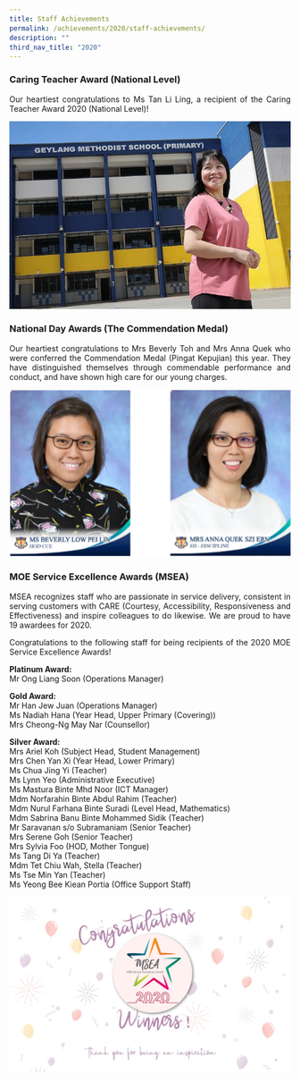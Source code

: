 ```yaml
---
title: Staff Achievements
permalink: /achievements/2020/staff-achievements/
description: ""
third_nav_title: "2020"
---
```

### Caring Teacher Award (National Level)

<p style="text-align: justify;">Our heartiest congratulations to Ms Tan Li Ling, a recipient of the Caring Teacher Award 2020 (National Level)!

![](/images/Caring%20Teacher%20Award%20-%20Tan%20Li%20Ling.jpg)

### National Day Awards (The Commendation Medal)

</p><p style="text-align: justify;">Our heartiest congratulations to Mrs Beverly Toh and Mrs Anna Quek who were conferred the Commendation Medal (Pingat Kepujian) this year. They have distinguished themselves through commendable performance and conduct, and have shown high care for our young charges. 

![](/images/National%20Day%20Awards.png)
<br>
### MOE Service Excellence Awards (MSEA)<br>

</p><p style="text-align: justify;">MSEA recognizes staff who are passionate in service delivery, consistent in serving customers with CARE (Courtesy, Accessibility, Responsiveness and Effectiveness) and inspire colleagues to do likewise. We are proud to have 19 awardees for 2020.&nbsp;

</p><p style="text-align: justify;">Congratulations to the following staff for being recipients of the 2020 MOE Service Excellence Awards!  <br>
  
<b>Platinum Award:</b><br>
Mr Ong Liang Soon (Operations Manager)  
  
<b>Gold Award:</b><br>
Mr Han Jew Juan (Operations Manager) <br>
Ms Nadiah Hana (Year Head, Upper Primary (Covering)) <br>
Mrs Cheong-Ng May Nar (Counsellor)  
  
<b>Silver Award:</b> <br>
Mrs Ariel Koh (Subject Head, Student Management) <br>
Mrs Chen Yan Xi (Year Head, Lower Primary)<br>
Ms Chua Jing Yi (Teacher)<br>
Ms Lynn Yeo (Administrative Executive)<br>
Ms Mastura Binte Mhd Noor (ICT Manager)<br>
Mdm Norfarahin Binte Abdul Rahim (Teacher)<br>
Mdm Nurul Farhana Binte Suradi (Level Head, Mathematics)<br>
Mdm Sabrina Banu Binte Mohammed Sidik (Teacher)<br>
Mr Saravanan s/o Subramaniam (Senior Teacher)<br>
Mrs Serene Goh (Senior Teacher)<br>
Mrs Sylvia Foo (HOD, Mother Tongue)<br>
Ms Tang Di Ya (Teacher)<br>
Mdm Tet Chiu Wah, Stella (Teacher)<br>
Ms Tse Min Yan (Teacher)<br>
Ms Yeong Bee Kiean Portia (Office Support Staff)<br>

![](/images/MSEA2020.jpg)</p>